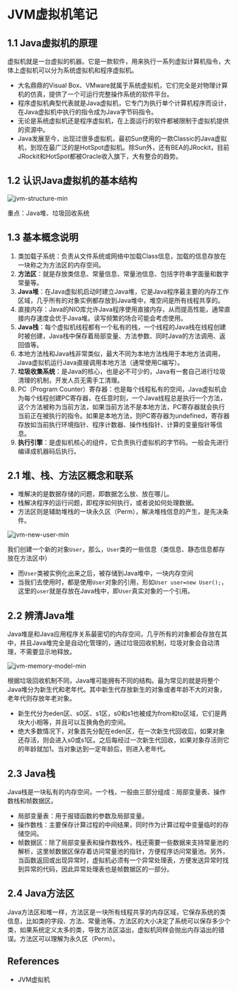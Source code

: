 # JVM虚拟机笔记

## 1.1 Java虚拟机的原理
虚拟机就是一台虚拟的机器。它是一款软件，用来执行一系列虚拟计算机指令，大体上虚拟机可以分为系统虚拟机和程序虚拟机。
- 大名鼎鼎的Visual Box、VMware就属于系统虚拟机，它们完全是对物理计算机的仿真，提供了一个可运行完整操作系统的软件平台。
- 程序虚拟机典型代表就是Java虚拟机，它专门为执行单个计算机程序而设计，在Java虚拟机中执行的指令成为Java字节码指令。
- 无论是系统虚拟机还是程序虚拟机，在上面运行的软件都被限制于虚拟机提供的资源中。
- Java发展至今，出现过很多虚拟机，最初Sun使用的一款Classic的Java虚拟机，到现在最广泛的是HotSpot虚拟机。除Sun外，还有BEA的JRockit，目前JRockit和HotSpot都被Oracle收入旗下，大有整合的趋势。

## 1.2 认识Java虚拟机的基本结构
![jvm-structure-min](http://www.wailian.work/images/2018/11/01/jvm-structure-min.png)

重点：Java堆、垃圾回收系统

## 1.3 基本概念说明
1. 类加载子系统：负责从文件系统或网络中加载Class信息，加载的信息存放在一块称之为方法区的内存空间。
1. **方法区**：就是存放类信息、常量信息、常量池信息、包括字符串字面量和数字常量等。
1. **Java堆**：在Java虚拟机启动时建立Java堆，它是Java程序最主要的内存工作区域，几乎所有的对象实例都存放到Java堆中，堆空间是所有线程共享的。
1. 直接内存：Java的NIO库允许Java程序使用直接内存，从而提高性能，通常直接内存速度会优于Java堆。读写频繁的场合可能会考虑使用。
1. **Java栈**：每个虚拟机线程都有一个私有的栈，一个线程的Java栈在线程创建时被创建，Java栈中保存着局部变量、方法参数、同时Java的方法调用、返回值等。
1. 本地方法栈和Java栈非常类似，最大不同为本地方法栈用于本地方法调用，Java虚拟机运行Java直接调用本地方法（通常使用C编写）。
1. **垃圾收集系统**：是Java的核心，也是必不可少的，Java有一套自己进行垃圾清理的机制，开发人员无需手工清理。
1. PC（Program Counter）寄存器：也是每个线程私有的空间，Java虚拟机会为每个线程创建PC寄存器，在任意时刻，一个Java线程总是执行一个方法，这个方法被称为当前方法，如果当前方法不是本地方法，PC寄存器就会执行当前正在被执行的指令。如果是本地方法，则PC寄存器为undefined，寄存器存放如当前执行环境指针、程序计数器、操作栈指针、计算的变量指针等信息。
1. **执行引擎**：是虚拟机核心的组件，它负责执行虚拟机的字节码。一般会先进行编译成机器码后执行。

## 2.1 堆、栈、方法区概念和联系
- 堆解决的是数据存储的问题，即数据怎么放、放在哪儿。
- 栈解决程序的运行问题，即程序如何执行，或者说如何处理数据。
- 方法区则是辅助堆栈的一块永久区（Perm），解决堆栈信息的产生，是先决条件。

![jvm-new-user-min](http://www.wailian.work/images/2018/11/01/jvm-new-user-min.png)

我们创建一个新的对象`User`，那么，`User`类的一些信息（类信息、静态信息都存放在方法区中）
- 而`User`类被实例化出来之后，被存储到Java堆中，一块内存空间
- 当我们去使用时，都是使用`User`对象的引用，形如`User user=new User();`，这里的`user`就是存放在Java栈中，即`User`真实对象的一个引用。

## 2.2 辨清Java堆
Java堆是和Java应用程序关系最密切的内存空间，几乎所有的对象都会存放在其中，并且Java堆完全是自动化管理的，通过垃圾回收机制，垃圾对象会自动清理，不需要显示地释放。

![jvm-memory-model-min](http://www.wailian.work/images/2018/11/01/jvm-memory-model-min.png)

根据垃圾回收机制不同，Java堆可能拥有不同的结构。最为常见的就是将整个Java堆分为新生代和老年代。其中新生代存放新生的对象或者年龄不大的对象，老年代则存放年老对象。
- 新生代分为eden区、s0区、s1区，s0和s1也被成为from和to区域，它们是两块大小相等，并且可以互换角色的空间。
- 绝大多数情况下，对象首先分配在eden区，在一次新生代回收后，如果对象还存活，则会进入s0或s1区。之后每经过一次新生代回收，如果对象存活则它的年龄就加1。当对象达到一定年龄后，则进入老年代。

## 2.3 Java栈
Java栈是一块私有的内存空间，一个栈，一般由三部分组成：局部变量表、操作数栈和帧数据区。
- 局部变量表：用于报错函数的参数及局部变量。
- 操作数栈：主要保存计算过程的中间结果，同时作为计算过程中变量临时的存储空间。
- 帧数据区：除了局部变量表和操作数栈外，栈还需要一些数据来支持常量池的解析，这里帧数据区保存着访问常量池的指针，方便程序访问常量池。另外，当函数返回或出现异常时，虚拟机必须有一个异常处理表，方便发送异常时找到异常的代码，因此异常处理表也是帧数据区的一部分。

## 2.4 Java方法区
Java方法区和堆一样，方法区是一块所有线程共享的内存区域，它保存系统的类信息，比如类的字段、方法、常量池等。方法区的大小决定了系统可以保存多少个类，如果系统定义太多的类，导致方法区溢出，虚拟机同样会抛出内存溢出的错误。方法区可以理解为永久区（Perm）。

## References
- JVM虚拟机